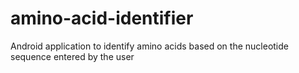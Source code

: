 # amino-acid-identifier
Android application to identify amino acids based on the nucleotide sequence entered by the user
